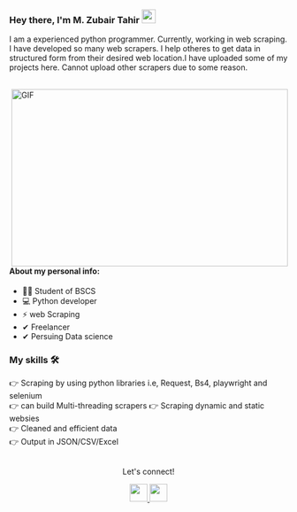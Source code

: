 ### Hey there, I'm  M. Zubair Tahir <img src="https://media.giphy.com/media/hvRJCLFzcasrR4ia7z/giphy.gif" height="25px" width="25px">
<p>I am a experienced python programmer. Currently, working in web scraping. I have developed so many web scrapers. I help otheres to get data in structured form from their desired web location.I have uploaded some of my projects here. Cannot upload other scrapers due to some reason.</p>

<br>

<img align="right" alt="GIF" src="https://juweek.ghost.io/content/images/2022/07/data_scraping.gif" width="500" height="320" />

  
#### About my personal info:

- 🙋‍♂️ Student of BSCS
- 💻 Python developer
- ⚡ web Scraping
- ✔ Freelancer
- ✔ Persuing Data science

   
### My skills 🛠
👉 Scraping by using python libraries i.e, Request, Bs4, playwright and selenium<br>
👉 can build Multi-threading scrapers
👉 Scraping dynamic and static websies<br>
👉 Cleaned and efficient data<br>
👉 Output in JSON/CSV/Excel<br>
<br>

<div align="center">
<p align="center">Let's connect!</p>

<a href="https://linkedin.com/in/muhammad-zubair-tahir-5768b9228">
    <img width="32" height="32" src="https://raw.githubusercontent.com/rahuldkjain/github-profile-readme-generator/master/src/images/icons/Social/linked-in-alt.svg" />
</a>
<a href="https://facebook.com/mzubartahir">
       <img width="32" height="32" src="https://th.bing.com/th/id/OIP.rHUnyNRNkBKVEK4HlTzCgQAAAA?pid=ImgDet&rs=1" />
</a>
</div>
